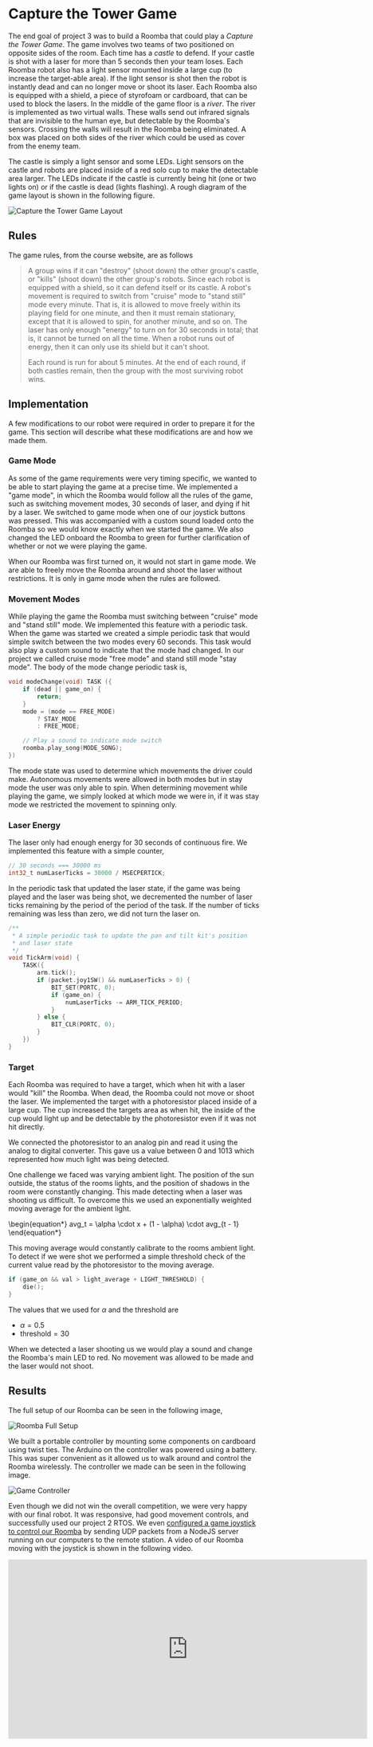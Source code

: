 # Capture the Tower Game

The end goal of project 3 was to build a Roomba that could play a _Capture the Tower Game_. The game involves two teams of two positioned on opposite sides of the room. Each time has a _castle_ to defend. If your castle is shot with a laser for more than 5 seconds then your team loses. Each Roomba robot also has a light sensor mounted inside a large cup (to increase the target-able area). If the light sensor is shot then the robot is instantly dead and can no longer move or shoot its laser. Each Roomba also is equipped with a shield, a piece of styrofoam or cardboard, that can be used to block the lasers. In the middle of the game floor is a _river_. The river is implemented as two virtual walls. These walls send out infrared signals that are invisible to the human eye, but detectable by the Roomba's sensors. Crossing the walls will result in the Roomba being eliminated. A box was placed on both sides of the river which could be used as cover from the enemy team.

The castle is simply a light sensor and some LEDs. Light sensors on the castle and robots are placed inside of a red solo cup to make the detectable area larger. The LEDs indicate if the castle is currently being hit (one or two lights on) or if the castle is dead (lights flashing). A rough diagram of the game layout is shown in the following figure.

![Capture the Tower Game Layout](https://i.imgur.com/fT2Jrv5.png)

## Rules

The game rules, from the course website, are as follows

> A group wins if it can "destroy" (shoot down) the other group's castle, or "kills" (shoot down) the other group's robots. Since each robot is equipped with a shield, so it can defend itself or its castle. A robot's movement is required to switch from "cruise" mode to "stand still" mode every minute. That is, it is allowed to move freely within its playing field for one minute, and then it must remain stationary, except that it is allowed to spin, for another minute, and so on. The laser has only enough "energy" to turn on for 30 seconds in total; that is, it cannot be turned on all the time. When a robot runs out of energy, then it can only use its shield but it can't shoot.
>
> Each round is run for about 5 minutes. At the end of each round, if both castles remain, then the group with the most surviving robot wins.

## Implementation

A few modifications to our robot were required in order to prepare it for the game. This section will describe what these modifications are and how we made them.

### Game Mode

As some of the game requirements were very timing specific, we wanted to be able to start playing the game at a precise time. We implemented a "game mode", in which the Roomba would follow all the rules of the game, such as switching movement modes, 30 seconds of laser, and dying if hit by a laser. We switched to game mode when one of our joystick buttons was pressed. This was accompanied with a custom sound loaded onto the Roomba so we would know exactly when we started the game. We also changed the LED onboard the Roomba to green for further clarification of whether or not we were playing the game.

When our Roomba was first turned on, it would not start in game mode. We are able to freely move the Roomba around and shoot the laser without restrictions. It is only in game mode when the rules are followed.

### Movement Modes

While playing the game the Roomba must switching between "cruise" mode and "stand still" mode. We implemented this feature with a periodic task. When the game was started we created a simple periodic task that would simple switch between the two modes every 60 seconds. This task would also play a custom sound to indicate that the mode had changed. In our project we called cruise mode "free mode" and stand still mode "stay mode". The body of the mode change periodic task is,

```c
void modeChange(void) TASK ({
    if (dead || game_on) {
        return;
    }
    mode = (mode == FREE_MODE)
        ? STAY_MODE
        : FREE_MODE;

    // Play a sound to indicate mode switch
    roomba.play_song(MODE_SONG);
})
```

The mode state was used to determine which movements the driver could make. Autonomous movements were allowed in both modes but in stay mode the user was only able to spin. When determining movement while playing the game, we simply looked at which mode we were in, if it was stay mode we restricted the movement to spinning only.

### Laser Energy

The laser only had enough energy for 30 seconds of continuous fire. We implemented this feature with a simple counter,

```c
// 30 seconds === 30000 ms
int32_t numLaserTicks = 30000 / MSECPERTICK;
```

In the periodic task that updated the laser state, if the game was being played and the laser was being shot, we decremented the number of laser ticks remaining by the period of the period of the task. If the number of ticks remaining was less than zero, we did not turn the laser on.

```c
/**
 * A simple periodic task to update the pan and tilt kit's position
 * and laser state
 */
void TickArm(void) {
    TASK({
        arm.tick();
        if (packet.joy1SW() && numLaserTicks > 0) {
            BIT_SET(PORTC, 0);
            if (game_on) {
                numLaserTicks -= ARM_TICK_PERIOD;
            }
        } else {
            BIT_CLR(PORTC, 0);
        }
    })
}
```

### Target

Each Roomba was required to have a target, which when hit with a laser would "kill" the Roomba. When dead, the Roomba could not move or shoot the laser. We implemented the target with a photoresistor placed inside of a large cup. The cup increased the targets area as when hit, the inside of the cup would light up and be detectable by the photoresistor even if it was not hit directly.

We connected the photoresistor to an analog pin and read it using the analog to digital converter. This gave us a value between 0 and 1013 which represented how much light was being detected.

One challenge we faced was varying ambient light. The position of the sun outside, the status of the rooms lights, and the position of shadows in the room were constantly changing. This made detecting when a laser was shooting us difficult. To overcome this we used an exponentially weighted moving average for the ambient light.

\begin{equation*}
  avg_t = \alpha \cdot x + (1 - \alpha) \cdot avg_{t - 1}
\end{equation*}

This moving average would constantly calibrate to the rooms ambient light. To detect if we were shot we performed a simple threshold check of the current value read by the photoresistor to the moving average.

```c
if (game_on && val > light_average + LIGHT_THRESHOLD) {
    die();
}
```

The values that we used for $\alpha$ and the threshold are

- $\alpha = 0.5$
- $\text{threshold} = 30$

When we detected a laser shooting us we would play a sound and change the Roomba's main LED to red. No movement was allowed to be made and the laser would not shoot.

## Results

The full setup of our Roomba can be seen in the following image,

![Roomba Full Setup](https://i.imgur.com/IE97pyn.jpg)

We built a portable controller by mounting some components on cardboard using twist ties. The Arduino on the controller was powered using a battery. This was super convenient as it allowed us to walk around and control the Roomba wirelessly. The controller we made can be seen in the following image.

![Game Controller](https://i.imgur.com/RVRYPa9.jpg)

Even though we did not win the overall competition, we were very happy with our final robot. It was responsive, had good movement controls, and successfully used our project 2 RTOS. We even [configured a game joystick to control our Roomba](https://gist.github.com/zevisert/f0bc9b3c979e013e004884dfd8b6e4e5) by sending UDP packets from a NodeJS server running on our computers to the remote station. A video of our Roomba moving with the joystick is shown in the following video.

<iframe width="720" height="360" src="https://www.youtube.com/embed/Mu4KXoZp-OU?mute=1" frameborder="0" allow="encrypted-media" allowfullscreen></iframe>

